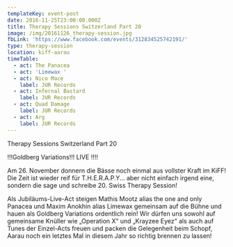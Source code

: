 ```yaml
---
templateKey: event-post
date: 2016-11-25T23:00:00.000Z
title: Therapy Sessions Switzerland Part 20
image: /img/20161126_therapy-session.jpg
fbLink: 'https://www.facebook.com/events/312834525742191/'
type: therapy-session
location: kiff-aarau
timeTable:
  - act: The Panacea
  - act: 'Limewax '
  - act: Nico Mace
    label: JUR Records
  - act: Infernal Bastard
    label: JUR Records
  - act: Quad Damage
    label: JUR Records
  - act: Arg
    label: JUR Records
---
```

Therapy Sessions Switzerland Part 20

!!!Goldberg Variations!!! LIVE !!!!

Am 26. November donnern die Bässe noch einmal aus vollster Kraft im KiFF! Die Zeit ist wieder reif für T.H.E.R.A.P.Y... aber nicht einfach irgend eine, sondern die sage und schreibe 20. Swiss Therapy Session!

Als Jubiläums-Live-Act steigen Mathis Mootz alias the one and only Panacea und Maxim Anokhin alias Limewax gemeinsam auf die Bühne und hauen als Goldberg Variations ordentlich rein! Wir dürfen uns sowohl auf gemeinsame Knüller wie „Operation X“ und „Krayzee Eyez“ als auch auf Tunes der Einzel-Acts freuen und packen die Gelegenheit beim Schopf, Aarau noch ein letztes Mal in diesem Jahr so richtig brennen zu lassen!
